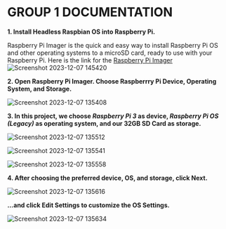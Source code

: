 # GROUP 1 DOCUMENTATION

**1. Install Headless Raspbian OS into Raspberry Pi.** 

Raspberry Pi Imager is the quick and easy way to install Raspberry Pi OS and other operating systems to a microSD card, ready to use with your Raspberry Pi.
Here is the link for the [Raspberry Pi Imager](https://www.raspberrypi.com/software/)
![Screenshot 2023-12-07 145420](https://github.com/kentzyyo/INFO-ASSURANCE/assets/61936205/e2574685-2757-4d49-a721-188f7f518d8a)

**2. Open Raspberry Pi Imager. Choose Raspberrry Pi Device, Operating System, and Storage.**

![Screenshot 2023-12-07 135408](https://github.com/kentzyyo/INFO-ASSURANCE/assets/61936205/ca526d3e-fe83-4ab8-bef8-6a7b401f41e4)

**3. In this project, we choose _Raspberry Pi 3_ as device, _Raspberry Pi OS (Legacy)_ as operating system, and our 32GB SD Card as storage.**

![Screenshot 2023-12-07 135512](https://github.com/kentzyyo/INFO-ASSURANCE/assets/61936205/9e5fe390-dc24-4570-9de6-0588a0fa450a)

![Screenshot 2023-12-07 135541](https://github.com/kentzyyo/INFO-ASSURANCE/assets/61936205/5d91f9da-4a42-40e0-a2b4-148fe5e9640d)

![Screenshot 2023-12-07 135558](https://github.com/kentzyyo/INFO-ASSURANCE/assets/61936205/95cc7542-6144-4873-b516-4fb3a3f675a0)

 **4. After choosing the preferred device, OS, and storage, click Next.**

 ![Screenshot 2023-12-07 135616](https://github.com/kentzyyo/INFO-ASSURANCE/assets/61936205/15ea5bcb-cfd5-4235-8742-77087116cb53)

**...and click Edit Settings to customize the OS Settings.**

![Screenshot 2023-12-07 135634](https://github.com/kentzyyo/INFO-ASSURANCE/assets/61936205/d99d262e-2f36-4056-9eb7-4661712a5f01)
